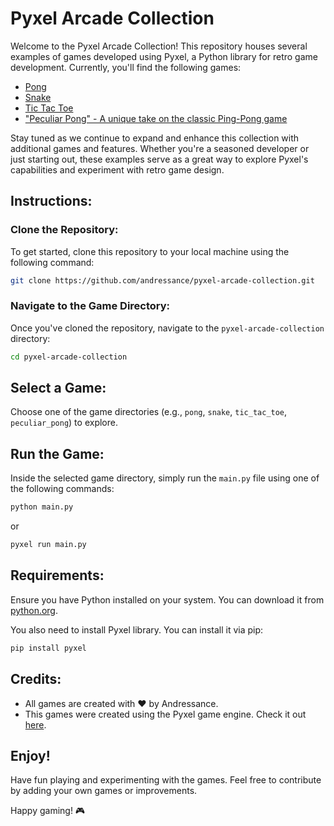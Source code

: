 # Pyxel Arcade Collection

Welcome to the Pyxel Arcade Collection! This repository houses several examples of games developed using Pyxel, a Python library for retro game development. Currently, you'll find the following games:

- [Pong]()
- [Snake]()
- [Tic Tac Toe]()
- ["Peculiar Pong" - A unique take on the classic Ping-Pong game]()

Stay tuned as we continue to expand and enhance this collection with additional games and features. Whether you're a seasoned developer or just starting out, these examples serve as a great way to explore Pyxel's capabilities and experiment with retro game design.

## Instructions:

### Clone the Repository:

To get started, clone this repository to your local machine using the following command:

```bash
git clone https://github.com/andressance/pyxel-arcade-collection.git
```

### Navigate to the Game Directory:

Once you've cloned the repository, navigate to the `pyxel-arcade-collection` directory:

```bash 
cd pyxel-arcade-collection
```

## Select a Game:

Choose one of the game directories (e.g., `pong`, `snake`, `tic_tac_toe`, `peculiar_pong`) to explore.

## Run the Game:

Inside the selected game directory, simply run the `main.py` file using one of the following commands:

```bash
python main.py
```

or 

```bash
pyxel run main.py
```

## Requirements:

Ensure you have Python installed on your system. You can download it from [python.org](https://www.python.org/).

You also need to install Pyxel library. You can install it via pip:

```bash
pip install pyxel
```
## Credits:

- All games are created with ❤️ by Andressance.
- This games were created using the Pyxel game engine. Check it out [here](https://github.com/kitao/pyxel).

## Enjoy!

Have fun playing and experimenting with the games. Feel free to contribute by adding your own games or improvements.

Happy gaming! 🎮
